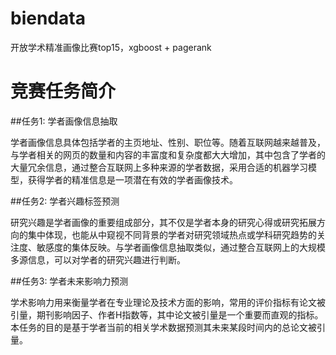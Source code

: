 # biendata
开放学术精准画像比赛top15，xgboost + pagerank

# 竞赛任务简介

##任务1: 学者画像信息抽取

学者画像信息具体包括学者的主页地址、性别、职位等。随着互联网越来越普及，与学者相关的网页的数量和内容的丰富度和复杂度都大大增加，其中包含了学者的大量冗余信息，通过整合互联网上多种来源的学者数据，采用合适的机器学习模型，获得学者的精准信息是一项潜在有效的学者画像技术。

##任务2: 学者兴趣标签预测

研究兴趣是学者画像的重要组成部分，其不仅是学者本身的研究心得或研究拓展方向的集中体现，也能从中窥视不同背景的学者对研究领域热点或学科研究趋势的关注度、敏感度的集体反映。与学者画像信息抽取类似，通过整合互联网上的大规模多源信息，可以对学者的研究兴趣进行判断。

##任务3: 学者未来影响力预测

学术影响力用来衡量学者在专业理论及技术方面的影响，常用的评价指标有论文被引量，期刊影响因子、作者H指数等，其中论文被引量是一个重要而直观的指标。本任务的目的是基于学者当前的相关学术数据预测其未来某段时间内的总论文被引量。

